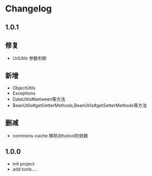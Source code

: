 # Changelog
## 1.0.1
 ## 修复
 + UrlUtils 参数判断
 ## 新增
  + ObjectUtils
  + Exceptions
  + DateUtils#between等方法
  + BeanUtils#getGetterMethods,BeanUtils#getSetterMethods等方法
 ## 删减
  + commons-cache 移除对hutool的依赖
## 1.0.0
 + init project
 + add tools....
